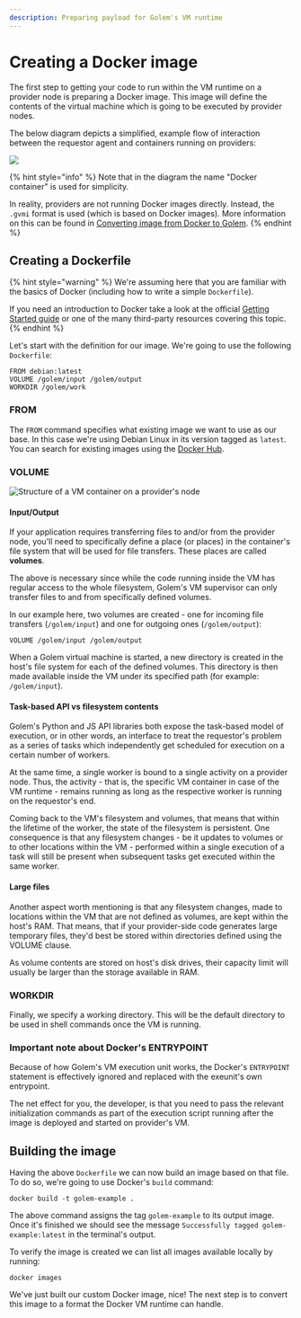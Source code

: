 ```yaml
---
description: Preparing payload for Golem's VM runtime
---
```


# Creating a Docker image

The first step to getting your code to run within the VM runtime on a provider node is preparing a Docker image. This image will define the contents of the virtual machine which is going to be executed by provider nodes.

The below diagram depicts a simplified, example flow of interaction between the requestor agent and containers running on providers:

![](<../../.gitbook/assets/image (12).png>)

{% hint style="info" %}
Note that in the diagram the name "Docker container" is used for simplicity.

In reality, providers are not running Docker images directly. Instead, the `.gvmi` format is used (which is based on Docker images). More information on this can be found in [Converting image from Docker to Golem](convert-a-docker-image-into-a-golem-image.md).
{% endhint %}

## Creating a Dockerfile

{% hint style="warning" %}
We're assuming here that you are familiar with the basics of Docker (including how to write a simple `Dockerfile`).

If you need an introduction to Docker take a look at the official [Getting Started guide](https://docs.docker.com/get-started/) or one of the many third-party resources covering this topic.
{% endhint %}

Let's start with the definition for our image. We're going to use the following `Dockerfile`:

```
FROM debian:latest
VOLUME /golem/input /golem/output
WORKDIR /golem/work
```

### FROM

The `FROM` command specifies what existing image we want to use as our base. In this case we're using Debian Linux in its version tagged as `latest`. You can search for existing images using the [Docker Hub](https://www.hub.docker.com).

### VOLUME

![Structure of a VM container on a provider's node](../../.gitbook/assets/requestor-vm-comms.jpg)

#### Input/Output

If your application requires transferring files to and/or from the provider node, you'll need to specifically define a place (or places) in the container's file system that will be used for file transfers. These places are called **volumes**.

The above is necessary since while the code running inside the VM has regular access to the whole filesystem, Golem's VM supervisor can only transfer files to and from specifically defined volumes.

In our example here, two volumes are created - one for incoming file transfers (`/golem/input`) and one for outgoing ones (`/golem/output`):

```
VOLUME /golem/input /golem/output
```

When a Golem virtual machine is started, a new directory is created in the host's file system for each of the defined volumes. This directory is then made available inside the VM under its specified path (for example: `/golem/input`).

#### Task-based API vs filesystem contents

Golem's Python and JS API libraries both expose the task-based model of execution, or in other words, an interface to treat the requestor's problem as a series of tasks which independently get scheduled for execution on a certain number of workers.

At the same time, a single worker is bound to a single activity on a provider node. Thus, the activity - that is, the specific VM container in case of the VM runtime - remains running as long as the respective worker is running on the requestor's end.

Coming back to the VM's filesystem and volumes, that means that within the lifetime of the worker, the state of the filesystem is persistent. One consequence is that any filesystem changes - be it updates to volumes or to other locations within the VM - performed within a single execution of a task will still be present when subsequent tasks get executed within the same worker.

#### Large files

Another aspect worth mentioning is that any filesystem changes, made to locations within the VM that are not defined as volumes, are kept within the host's RAM. That means, that if your provider-side code generates large temporary files, they'd best be stored within directories defined using the VOLUME clause.

As volume contents are stored on host's disk drives, their capacity limit will usually be larger than the storage available in RAM.

### WORKDIR

Finally, we specify a working directory. This will be the default directory to be used in shell commands once the VM is running.

### Important note about Docker's ENTRYPOINT

Because of how Golem's VM execution unit works, the Docker's `ENTRYPOINT` statement  is effectively ignored and replaced with the exeunit's own entrypoint.

The net effect for you, the developer, is that you need to pass the relevant initialization commands as part of the execution script running after the image is deployed and started on provider's VM.

## Building the image

Having the above `Dockerfile` we can now build an image based on that file. To do so, we're going to use Docker's `build` command:

```
docker build -t golem-example .
```

The above command assigns the tag `golem-example` to its output image. Once it's finished we should see the message `Successfully tagged golem-example:latest` in the terminal's output.

To verify the image is created we can list all images available locally by running:

```
docker images
```

We've just built our custom Docker image, nice! The next step is to convert this image to a format the Docker VM runtime can handle.
